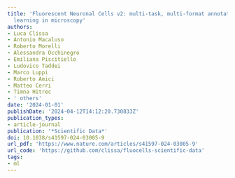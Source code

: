 ```yaml
---
title: 'Fluorescent Neuronal Cells v2: multi-task, multi-format annotations for deep
  learning in microscopy'
authors:
- Luca Clissa
- Antonio Macaluso
- Roberto Morelli
- Alessandra Occhinegro
- Emiliana Piscitiello
- Ludovico Taddei
- Marco Luppi
- Roberto Amici
- Matteo Cerri
- Timna Hitrec
- ' others'
date: '2024-01-01'
publishDate: '2024-04-12T14:12:20.730833Z'
publication_types:
- article-journal
publication: '*Scientific Data*'
doi: 10.1038/s41597-024-03005-9
url_pdf: 'https://www.nature.com/articles/s41597-024-03005-9'
url_code: 'https://github.com/clissa/fluocells-scientific-data'
tags:
- ml
---
```

